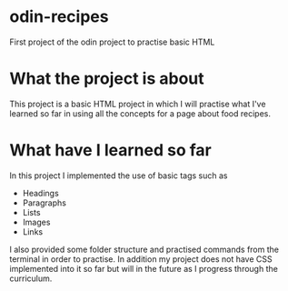 # odin-recipes

First project of the odin project to practise basic HTML

# What the project is about

This project is a basic HTML project in which I will practise what I've learned so far in using all the concepts for a page about food recipes.

# What have I learned so far

In this project I implemented the use of basic tags such as

<ul>
  <li>Headings</li>
  <li>Paragraphs</li>
  <li>Lists</li>
  <li>Images</li>
  <li>Links</li>
</ul>

I also provided some folder structure and practised commands from the terminal in order to practise.
In addition my project does not have CSS implemented into it so far but will in the future as I progress through the curriculum.
